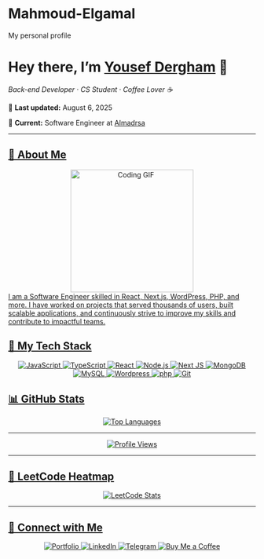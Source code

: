 # Mahmoud-Elgamal
My personal profile
<!-- ========================= -->
<!--      Mahmoud Elgamal     -->
<!-- ========================= -->


<p align="center">
  <h1>Hey there, I’m <a href="https://Mahmoud_Elgamal.vercel.app/">Yousef Dergham</a> 👋</h1>
  <p><em>Back-end Developer · CS Student · Coffee Lover ☕</em></p>
  <p>📅 <strong>Last updated:</strong> August 6, 2025</p>
  <p>💼 <strong>Current:</strong> Software Engineer at <a href="almdrasa.com" target="_blank">Almadrsa</p>
</p>

---
## 🚀 About Me

<div align="center">
<img  src="https://c.tenor.com/_DOBjnGspYAAAAAM/code-coding.gif" width="250" alt="Coding GIF" style="z-index:99;"/>
</div>
  <div align="left">
    I am a Software Engineer skilled in React, Next.js, WordPress, PHP, and more. I have worked on projects that served thousands of users, built scalable applications, and continuously strive to improve my skills and contribute to impactful teams.
  </div>

## 🔧 My Tech Stack
<p align="center">
  <img src="https://img.shields.io/badge/JavaScript-F7DF1E?logo=javascript&logoColor=black" alt="JavaScript"/>
  <img src="https://img.shields.io/badge/TypeScript-3178C6?logo=typescript&logoColor=white" alt="TypeScript"/>
  <img src="https://img.shields.io/badge/React-61DAFB?logo=react&logoColor=black" alt="React"/>
  <img src="https://img.shields.io/badge/Node.js-339933?logo=node.js&logoColor=white" alt="Node.js"/>
  <img src="https://img.shields.io/badge/Next.js-black?logo=next.js&logoColor=white" alt="Next JS"/>
  <img src="https://img.shields.io/badge/MongoDB-47A248?logo=mongodb&logoColor=white" alt="MongoDB"/>
  <img src="https://img.shields.io/badge/MySQL-4479A1?logo=mysql&logoColor=fff" alt="MySQL"/>
  <img src="https://img.shields.io/badge/WordPress-%2321759B.svg?logo=wordpress&logoColor=white" alt="Wordpress"/>
  <img src="https://img.shields.io/badge/php-%23777BB4.svg?&logo=php&logoColor=white" alt="php"/>
  <img src="https://img.shields.io/badge/Git-F05032?logo=git&logoColor=white" alt="Git"/>
</p>

## 📊 GitHub Stats

<div align="center">
  <img src="https://github-readme-stats.vercel.app/api/top-langs/?username=yousefdergham&layout=compact&theme=dark" alt="Top Languages"/>
</div>

---

<p align="center">
  <img src="https://komarev.com/ghpvc/?username=yousefdergham&style=for-the-badge" alt="Profile Views"/>
</p>

---

## 🎯 LeetCode Heatmap

<p align="center">
  <img src="https://leetcard.jacoblin.cool/yousefmohameddergham?theme=catppuccinMocha&font=Varta&ext=heatmap" alt="LeetCode Stats"/>
</p>

---

## 🔗 Connect with Me

<p align="center">
  <a href="https://yousefdergham.vercel.app/">
    <img src="https://img.shields.io/badge/Portfolio-000000?logo=vercel&logoColor=white" alt="Portfolio"/>
  </a>
  <a href="https://linkedin.com/in/yousefdergham">
    <img src="https://img.shields.io/badge/LinkedIn-0077B5?logo=linkedin&logoColor=white" alt="LinkedIn"/>
  </a>
  <a href="https://t.me/YousefMohamed01">
    <img src="https://img.shields.io/badge/Telegram-0088CC?logo=telegram&logoColor=white" alt="Telegram"/>
  </a>
  <a href="https://www.buymeacoffee.com/yousefdergham">
    <img src="https://img.shields.io/badge/Buy%20Me%20a%20Coffee-FFDD00?logo=buymeacoffee&logoColor=black" alt="Buy Me a Coffee"/>
  </a>
</p>
